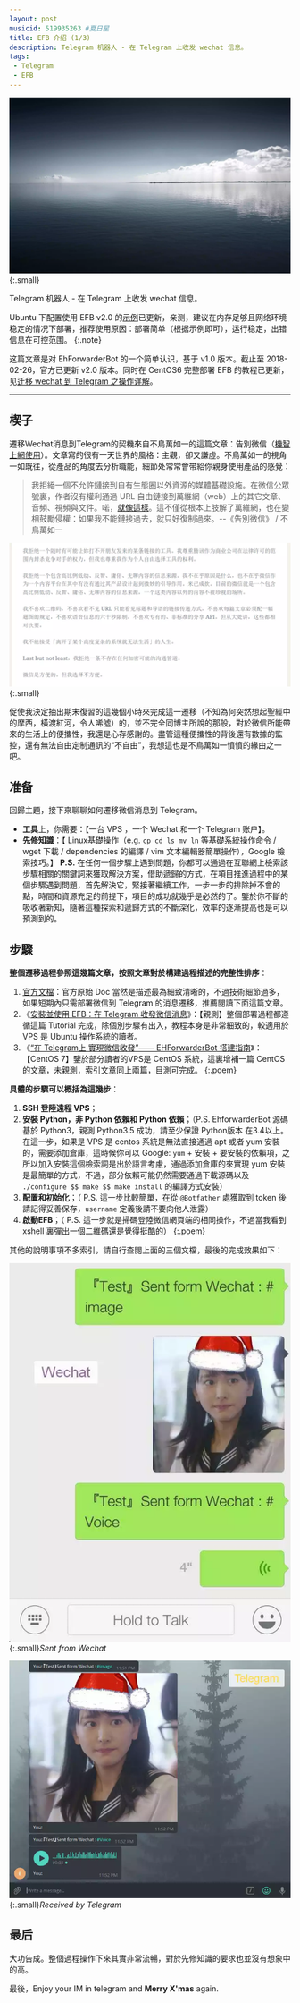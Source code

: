 ```yaml
---
layout: post
musicid: 519935263 #夏日星
title: EFB 介绍 (1/3)
description: Telegram 机器人 - 在 Telegram 上收发 wechat 信息。
tags:
 - Telegram
 - EFB
---
```


![](/media/files/WEBP/white.webp){:.small}

Telegram 机器人 - 在 Telegram 上收发 wechat 信息。

<!--more-->

Ubuntu 下配置使用 EFB v2.0 的[示例](/EFBv2.0-Ubuntu)已更新，亲测，建议在内存足够且网络环境稳定的情况下部署，推荐使用原因：部署简单（根据示例即可），运行稳定，出错信息在可控范围。
{:.note}

这篇文章是对 EhForwarderBot 的一个简单认识，基于 v1.0 版本。截止至 2018-02-26，官方已更新 v2.0 版本。同时在 CentOS6 完整部署 EFB 的教程已更新，见[迁移 wechat 到 Telegram 之操作详解](
/EFB-sh)。

---

## 楔子

遷移Wechat消息到Telegram的契機來自不鳥萬如一的這篇文章：告別微信（[機智上網使用](https://telegra.ph/%E8%81%8A%E8%81%8A%E6%9C%BA%E6%99%BA%E4%B8%8A%E7%BD%91-12-03)）。文章寫的很有一天世界的風格：主觀，卻又謙虛。不鳥萬如一的視角一如既往，從產品的角度去分析職能，細節处常常會带給你親身使用產品的感覺：

>我拒絕一個不允許鏈接到自有生態圈以外資源的媒體基礎設施。在微信公眾號裏，作者沒有權利通過 URL 自由鏈接到萬維網（web）上的其它文章、音頻、視頻與文件。喏，[就像這樣](https://telegra.ph/Link-Wechat-To-Telegram-12-25)。這不僅從根本上肢解了萬維網，也在變相鼓勵侵權：如果我不能鏈接過去，就只好復制過來。--《告別微信》 / 不鳥萬如一

![](/media/files/WEBP/nowechat.webp){:.small}

促使我決定抽出期末復習的這幾個小時來完成這一遷移（不知為何突然想起聖經中的摩西，橫渡紅河，令人唏噓）的，並不完全同博主所說的那般，對於微信所能帶來的生活上的便攜性，我還是心存感謝的。盡管這種便攜性的背後還有數據的監控，還有無法自由定制通訊的“不自由”，我想這也是不鳥萬如一憤憤的緣由之一吧。

## 准备

回歸主題，接下來聊聊如何遷移微信消息到 Telegram。

* **工具**上，你需要：【一台 VPS ，一个 Wechat 和一个 Telegram 账户】。
* **先修知識**：【 Linux基礎操作（e.g.  `cp cd ls mv ln` 等基礎系統操作命令 / wget 下載 / dependencies 的編譯 / vim 文本編輯器簡單操作），Google 檢索技巧。】
**P.S.** 在任何一個步驟上遇到問題，你都可以通過在互聯網上檢索該步驟相關的關鍵詞來獲取解決方案，借助遞歸的方式，在項目推進過程中的某個步驟遇到問題，首先解決它，緊接著繼續工作，一步一步的排除掉不會的點，時間和資源充足的前提下，項目的成功就幾乎是必然的了。鑒於你不斷的吸收著新知，隨著這種探索和遞歸方式的不斷深化，效率的逐漸提高也是可以預測到的。

## 步驟

**整個遷移過程參照這幾篇文章，按照文章對於構建過程描述的完整性排序**：

1. [官方文檔](https://ehforwarderbot.readthedocs.io/en/latest/)：官方原始 Doc 當然是描述最為細致清晰的，不過技術細節過多，如果短期內只需部署微信到 Telegram 的消息遷移，推薦閱讀下面這篇文章。
2. 《[安裝並使用 EFB：在 Telegram 收發微信消息](https://blog.1a23.com/2017/01/09/EFB-How-to-Send-and-Receive-Messages-from-WeChat-on-Telegram-zh-CN/)》：【親測】整個部署過程都遵循這篇 Tutorial 完成，除個別步驟有出入，教程本身是非常細致的，較適用於 VPS 是 Ubuntu 操作系統的讀者。
3. 《[“在 Telegram上 實現微信收發”—— EHForwarderBot 搭建指南](https://ellinia.me/how-to-deploy-ehforwarderbot-on-centos7/)》：【CentOS 7】鑒於部分讀者的VPS是 CentOS 系統，這裏增補一篇 CentOS 的文章，未親測，索引文章同上兩篇，目測可完成。
{:.poem}

**具體的步驟可以概括為這幾步**：

1. **SSH 登陸遠程 VPS**；  
2. **安裝 Python，非 Python 依賴和 Python 依賴**；（P.S. EhforwarderBot 源碼基於 Python3，親測 Python3.5 成功，請至少保證 Python版本 在3.4以上。在這一步，如果是 VPS 是 centos 系統是無法直接通過 apt 或者 yum 安裝的，需要添加倉庫，這時候你可以 Google: `yum` + 安裝 + 要安裝的依賴項，之所以加入安裝這個檢索詞是出於語言考慮，通過添加倉庫的來實現 yum 安裝是最簡單的方式，不過，部分依賴可能仍然需要通過下載源碼以及 `./configure $$ make $$ make install` 的編譯方式安裝）  
3. **配置和初始化**；（ P.S. 這一步比較簡單，在從 `@Botfather` 處獲取到 token 後請記得妥善保存，`username` 定義後請不要向他人泄露）  
4. **啟動EFB**；（ P.S. 這一步就是掃碼登陸微信網頁端的相同操作，不過當我看到 xshell 裏彈出一個二維碼還是覺得挺酷的）
{:.poem}

其他的說明事項不多索引，請自行查閱上面的三個文檔，最後的完成效果如下：

![](/media/files/WEBP/fromwechat.webp){:.small}*Sent from Wechat*

![](/media/files/WEBP/bytelegram.webp){:.small}*Received by Telegram*

## 最后

大功告成。整個過程操作下來其實非常流暢，對於先修知識的要求也並沒有想象中的高。

最後，Enjoy your IM in telegram and **Merry X'mas** again.

